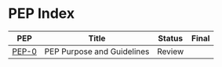 # PEP Index

| PEP | Title | Status | Final |
| --- | ----- |--------| ------- |
| [PEP-0](peps/pep-0.md) | PEP Purpose and Guidelines | Review | |